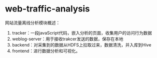# web-traffic-analysis
网站流量离线分析模块概述：
1. tracker：一段javaScript代码，嵌入分析的页面，收集用户的访问行为数据
2. weblog-server：用于接收trakcer发送的数据，保存在本地
3. backend：对采集到的数据从HDFS上拉取过来，数据清洗，并入库到Hive
4. frontend：进行数据分析和可视化。